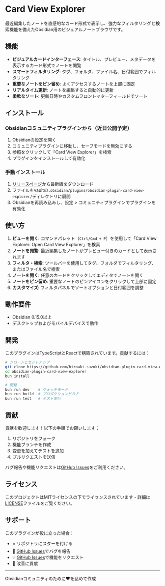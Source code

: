 # Card View Explorer

最近編集したノートを直感的なカード形式で表示し、強力なフィルタリングと検索機能を備えたObsidian用のビジュアルノートブラウザです。

## 機能

- **ビジュアルカードインターフェース**: タイトル、プレビュー、メタデータを表示するカード形式でノートを閲覧
- **スマートフィルタリング**: タグ、フォルダ、ファイル名、日付範囲でフィルタリング
- **重要なノートをピン留め**: よくアクセスするノートを上部に固定
- **リアルタイム更新**: ノートを編集すると自動的に更新
- **柔軟なソート**: 更新日時やカスタムフロントマターフィールドでソート

## インストール

### Obsidianコミュニティプラグインから（近日公開予定）

1. Obsidianの設定を開く
2. コミュニティプラグインに移動し、セーフモードを無効にする
3. 参照をクリックして「Card View Explorer」を検索
4. プラグインをインストールして有効化

### 手動インストール

1. [リリースページ](../../releases)から最新版をダウンロード
2. ファイルをvaultの`.obsidian/plugins/obsidian-plugin-card-view-explorer/`ディレクトリに展開
3. Obsidianを再読み込みし、設定 > コミュニティプラグインでプラグインを有効化

## 使い方

1. **ビューを開く**: コマンドパレット（`Ctrl/Cmd + P`）を使用して「Card View Explorer: Open Card View Explorer」を検索
2. **ノートを閲覧**: 最近編集したノートがプレビュー付きのカードとして表示されます
3. **フィルタ・検索**: ツールバーを使用してタグ、フォルダでフィルタリング、またはファイル名で検索
4. **ノートを開く**: 任意のカードをクリックしてエディタでノートを開く
5. **ノートをピン留め**: 重要なノートのピンアイコンをクリックして上部に固定
6. **カスタマイズ**: フィルタパネルでソートオプションと日付範囲を調整

## 動作要件

- Obsidian 0.15.0以上
- デスクトップおよびモバイルデバイスで動作

## 開発

このプラグインはTypeScriptとReactで構築されています。貢献するには：

```bash
# クローンとセットアップ
git clone https://github.com/hiroaki-suzuki/obsidian-plugin-card-view-explorer.git
cd obsidian-plugin-card-view-explorer
bun install

# 開発
bun run dev    # ウォッチモード
bun run build  # プロダクションビルド
bun run test   # テスト実行
```

## 貢献

貢献を歓迎します！以下の手順でお願いします：

1. リポジトリをフォーク
2. 機能ブランチを作成
3. 変更を加えてテストを追加
4. プルリクエストを送信

バグ報告や機能リクエストは[GitHub Issues](../../issues)をご利用ください。

## ライセンス

このプロジェクトはMITライセンスの下でライセンスされています - 詳細は[LICENSE](LICENSE)ファイルをご覧ください。

## サポート

このプラグインが役に立った場合：

- ⭐ リポジトリにスターを付ける
- 🐛 [GitHub Issues](../../issues)でバグを報告
- 💡 [GitHub Issues](../../issues)で機能をリクエスト
- 🤝 改善に貢献

---

Obsidianコミュニティのために❤️を込めて作成
